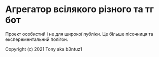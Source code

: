 # Агрегатор всілякого різного та тг бот

Проект особистий і не для широкої публіки. Це більше пісочниця та експерементальний полігон.


Copyright (c) 2021 Tony aka b3ntuz1
